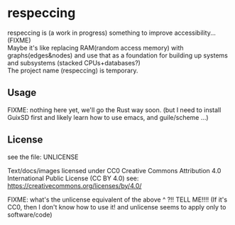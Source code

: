 # respeccing

respeccing is (a work in progress) something to improve accessibility... (FIXME)  
Maybe it's like replacing RAM(random access memory) with graphs(edges&nodes) and use that as a foundation for building up systems and subsystems (stacked CPUs+databases?)  
The project name (respeccing) is temporary.

## Usage

FIXME: nothing here yet, we'll go the Rust way soon. (but I need to install GuixSD first and likely learn how to use emacs, and guile/scheme ...)

## License

see the file: UNLICENSE

Text/docs/images licensed under CC0 Creative Commons Attribution 4.0 International Public License (CC BY 4.0) see: https://creativecommons.org/licenses/by/4.0/

FIXME: what's the unlicense equivalent of the above ^ ?!! TELL ME!!!! (If it's CC0, then I don't know how to use it! and unlicense seems to apply only to software/code)



